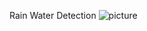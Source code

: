 Rain Water Detection
![picture](https://github.com/PanupanSekitori/Rain_Water_Detection/blob/main/Rain_img.jpg)
